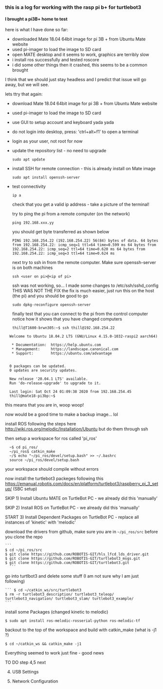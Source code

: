 ### this is a log for working with the rasp pi b+ for turtlebot3

#### I brought a pi3B+ home to test

here is what I have done so far:
* downloaded Mate 18.04 64bit image for pi 3B + from Ubuntu Mate website
* used pi-imager to load the image to SD card
* open MATE desktop and it seems to work, graphics are terribly slow
* i install ros successfully and tested roscore
* i did some other things then it crashed, this seems to be a common brought

I think that we should just stay headless and I predict that issue will go away, but we will see.

lets ttry that again:
* download Mate 18.04 64bit image for pi 3B + from Ubuntu Mate website
* used pi-imager to load the image to SD card
* use GUI to setup account and keyboard yada yada
* do not login into desktop, press: 'ctrl+alt+f1' to open a terminal
* login as your user, not root for now


* update the repository list - no need to upgrade

  `sudo apt update`

* install SSH for remote connection - this is already install on Mate image

  `sudo apt install openssh-server`

* test connectivity

  `ip a`

  check that you get a valid ip address - take a picture of the terminal!

  try to ping the pi from a remote computer (on the network)

  `ping 192.168.xxx.yy`

  you should get byte transferred as shown below

  `PING 192.168.254.22 (192.168.254.22) 56(84) bytes of data.
  64 bytes from 192.168.254.22: icmp_seq=1 ttl=64 time=0.599 ms
  64 bytes from 192.168.254.22: icmp_seq=2 ttl=64 time=0.620 ms
  64 bytes from 192.168.254.22: icmp_seq=3 ttl=64 time=0.624 ms`

  next try to ssh in from the remote computer. Make sure openssh-server is on both machines

  `ssh <user on pi>@<ip of pi>`

  ssh was not working, so... I made some changes to /etc/ssh/sshd_config THIS WAS NOT THE FIX
  the fix is much easier, just run this on the host (the pi) and you should be good to go

  `sudo dpkg-reconfigure openssh-server`

  finally test that you can connect to the pi from the control computer
  notice how it shows that you have changed computers

  `thill@T1600-brwn305:~$ ssh thill@192.168.254.22`

```  thill@192.168.254.22's password:
  Welcome to Ubuntu 18.04.2 LTS (GNU/Linux 4.15.0-1032-raspi2 aarch64)

   * Documentation:  https://help.ubuntu.com
   * Management:     https://landscape.canonical.com
   * Support:        https://ubuntu.com/advantage


  0 packages can be updated.
  0 updates are security updates.

  New release '20.04.1 LTS' available.
  Run 'do-release-upgrade' to upgrade to it.

  Last login: Sat Oct 24 01:09:38 2020 from 192.168.254.45
  thill@mate18-pi3bp:~$
```
  this means that you are in, woop woop!

  now would be a good time to make a backup image... lol

  install ROS following  the steps here http://wiki.ros.org/melodic/Installation/Ubuntu but do them through ssh

  then setup a workspace for ros called 'pi_ros'

``` ~$ mkdir -p ~/pi_ros/src
  ~$ cd pi_ros/
  ~/pi_ros$ catkin_make
  ~/$ echo "~/pi_ros/devel/setup.bash" >> ~/.bashrc
  source ~/pi_ros/devel/setup.bash
  ```



  your workspace should compile without errors

  now install the turtlebot3 packeges following this https://emanual.robotis.com/docs/en/platform/turtlebot3/raspberry_pi_3_setup/ (SBC setup)

   SKIP 1) Install Ubuntu MATE on TurtleBot PC - we already did this 'manually'

   SKIP 2) Install ROS on TurtleBot PC - we already did this 'manually'

   START 3) Install Dependent Packages on TurtleBot PC - replace all instances of 'kinetic' with 'melodic'


   download the drivers from github, make sure you are in `~/pi_ros/src`  before you clone the repo

    ```
    $ cd ~/pi_ros/src
    $ git clone https://github.com/ROBOTIS-GIT/hls_lfcd_lds_driver.git
    $ git clone https://github.com/ROBOTIS-GIT/turtlebot3_msgs.git
    $ git clone https://github.com/ROBOTIS-GIT/turtlebot3.git
      ```

   go into turtlbot3 and delete some stuff (I am not sure why I am just following)

    ``` $ cd ~/catkin_ws/src/turtlebot3
    $ rm -r turtlebot3_description/ turtlebot3_teleop/ turtlebot3_navigation/ turtlebot3_slam/ turtlebot3_example/
    ```

   install some Packages (changed kinetic to melodic)


   `$ sudo apt install ros-melodic-rosserial-python ros-melodic-tf`


   backout to the top of the workspace and build with catkin_make (what is -j1 ?)


   `$ cd ~/catkin_ws && catkin_make -j1`

   Everything seemed to work just fine - good news

   TO DO  step 4,5 next

   4) USB Settings

   5) Network Configuration

